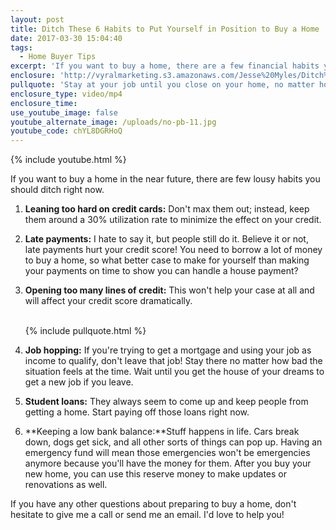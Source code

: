 ```yaml
---
layout: post
title: Ditch These 6 Habits to Put Yourself in Position to Buy a Home
date: 2017-03-30 15:04:40
tags:
  - Home Buyer Tips
excerpt: 'If you want to buy a home, there are a few financial habits you need to kick right away to put yourself in position to qualify.'
enclosure: 'http://vyralmarketing.s3.amazonaws.com/Jesse%20Myles/Ditch%20These%206%20Habits%20to%20Put%20Yourself%20in%20Position%20to%20Buy%20a%20Home.mp4'
pullquote: 'Stay at your job until you close on your home, no matter how bad the situation seems.'
enclosure_type: video/mp4
enclosure_time:
use_youtube_image: false
youtube_alternate_image: /uploads/no-pb-11.jpg
youtube_code: chYL8DGRHoQ
---
```



{% include youtube.html %}

If you want to buy a home in the near future, there are few lousy habits you should ditch right now.

1. **Leaning too hard on credit cards:** Don't max them out; instead, keep them around a 30% utilization rate to minimize the effect on your credit.
2. **Late payments:** I hate to say it, but people still do it. Believe it or not, late payments hurt your credit score! You need to borrow a lot of money to buy a home, so what better case to make for yourself than making your payments on time to show you can handle a house payment?
3. **Opening too many lines of credit:** This won't help your case at all and will affect your credit score dramatically.
   
   <br>{% include pullquote.html %}
   <br>
   
4. **Job hopping:** If you're trying to get a mortgage and using your job as income to qualify, don't leave that job! Stay there no matter how bad the situation feels at the time. Wait until you get the house of your dreams to get a new job if you leave.
5. **Student loans:** They always seem to come up and keep people from getting a home. Start paying off those loans right now.
6. **Keeping a low bank balance:**Stuff happens in life. Cars break down, dogs get sick, and all other sorts of things can pop up. Having an emergency fund will mean those emergencies won't be emergencies anymore because you'll have the money for them. After you buy your new home, you can use this reserve money to make updates or renovations as well.

If you have any other questions about preparing to buy a home, don't hesitate to give me a call or send me an email. I'd love to help you!